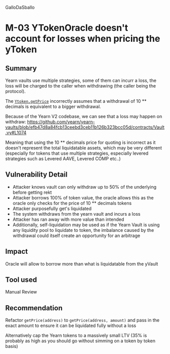 GalloDaSballo
# M-03 YTokenOracle doesn't account for losses when pricing the yToken

## Summary

Yearn vaults use multiple strategies, some of them can incurr a loss, the loss will be charged to the caller when withdrawing (the caller being the protocol).

The [`Ytoken.getPrice`](https://github.com/sentimentxyz/oracle/blob/59b26a3d8c295208437aad36c470386c9729a4bc/src/yearn/YTokenOracle.sol#L38) incorrectly assumes that a withdrawal of 10 ** decimals is equivalent to a bigger withdrawal.

Because of the Yearn V2 codebase, we can see that a loss may happen on withdraw: https://github.com/yearn/yearn-vaults/blob/efb47d8a84fcb13ceebd3ceb11b126b323bcc05d/contracts/Vault.vy#L1074

Meaning that using the 10 ** decimals price for quoting is incorrect as it doesn't represent the total liquidatable assets, which may be very different (especially for tokens that use multiple strategies, especially levered strategies such as Levered AAVE, Levered COMP etc..)

## Vulnerability Detail

- Attacker knows vault can only withdraw up to 50% of the underlying before getting rekt
- Attacker borrows 100% of token value, the oracle allows this as the oracle only checks for the price of 10 ** decimals tokens
- Attacker purposefully get's liquidated
- The system withdraws from the yearn vault and incurs a loss
- Attacker has ran away with more value than intended
- Additionally, self-liquidation may be used as if the Yearn Vault is using any liquidity pool to liquidate to token, the imbalance caused by the withdrawal could itself create an opportunity for an arbitrage

## Impact

Oracle will allow to borrow more than what is liquidatable from the yVault


## Tool used

Manual Review

## Recommendation

Refactor `getPrice(address)` to `getPrice(address, amount)` and pass in the exact amount to ensure it can be liquidated fully without a loss

Alternatively cap the Yearn tokens to a massively small LTV (35% is probably as high as you should go without simming on a token by token basis)